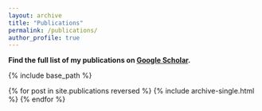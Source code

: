 ```yaml
---
layout: archive
title: "Publications"
permalink: /publications/
author_profile: true
---
```


**Find the full list of my publications on [Google Scholar](https://scholar.google.com/citations?user=GQGYangAAAAJ&hl=en).**

{% include base_path %}

{% for post in site.publications reversed %}
  {% include archive-single.html %}
{% endfor %}
